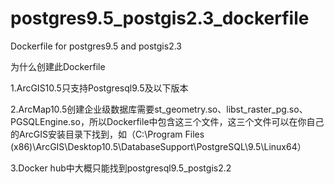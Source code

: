 # postgres9.5_postgis2.3_dockerfile
Dockerfile for postgres9.5 and postgis2.3

为什么创建此Dockerfile

1.ArcGIS10.5只支持Postgresql9.5及以下版本

2.ArcMap10.5创建企业级数据库需要st_geometry.so、libst_raster_pg.so、PGSQLEngine.so，所以Dockerfile中包含这三个文件，这三个文件可以在你自己的ArcGIS安装目录下找到，如（C:\Program Files (x86)\ArcGIS\Desktop10.5\DatabaseSupport\PostgreSQL\9.5\Linux64）

3.Docker hub中大概只能找到postgresql9.5_postgis2.2

